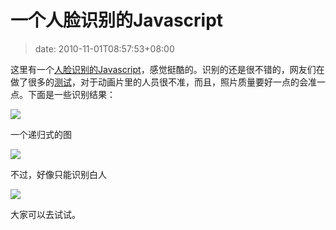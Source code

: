 # 一个人脸识别的Javascript
>date: 2010-11-01T08:57:53+08:00


这里有一个[人脸识别的Javascript](http://liuliu.me/detect/detect.html)，感觉挺酷的。识别的还是很不错的，网友们在做了很多的[测试](http://www.reddit.com/r/programming/comments/dy81y/my_notsoslow_face_detector_in_javascript/)，对于动画片里的人员很不准，而且，照片质量要好一点的会准一点。下面是一些识别结果：


![](http://i.imgur.com/jpDEK.jpg)


一个递归式的图



![](http://i.imgur.com/cvVAa.jpg)


不过，好像只能识别白人


![](http://i.imgur.com/c7ica.png)


大家可以去试试。



